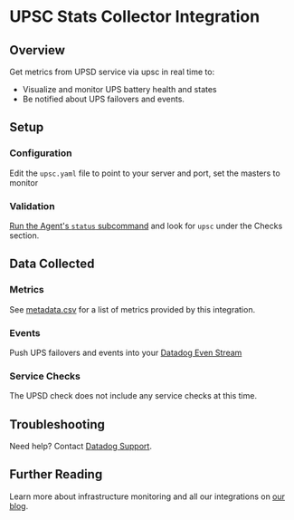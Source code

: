 # UPSC Stats Collector Integration

## Overview

Get metrics from UPSD service via upsc in real time to:

* Visualize and monitor UPS battery health and states
* Be notified about UPS failovers and events.

## Setup
### Configuration

Edit the `upsc.yaml` file to point to your server and port, set the masters to monitor

### Validation

[Run the Agent's `status` subcommand][5] and look for `upsc` under the Checks section.

## Data Collected
### Metrics
See [metadata.csv][1] for a list of metrics provided by this integration.

### Events
Push UPS failovers and events into your [Datadog Even Stream][2] 

### Service Checks
The UPSD check does not include any service checks at this time.

## Troubleshooting
Need help? Contact [Datadog Support][3].

## Further Reading

Learn more about infrastructure monitoring and all our integrations on [our blog][4].

[1]: https://github.com/DataDog/integrations-extras/blob/master/upsc/metadata.csv
[2]: https://docs.datadoghq.com/graphing/event_stream/
[3]: http://docs.datadoghq.com/help/
[4]: https://www.datadoghq.com/blog/
[5]: https://docs.datadoghq.com/agent/faq/agent-commands/#agent-status-and-information
